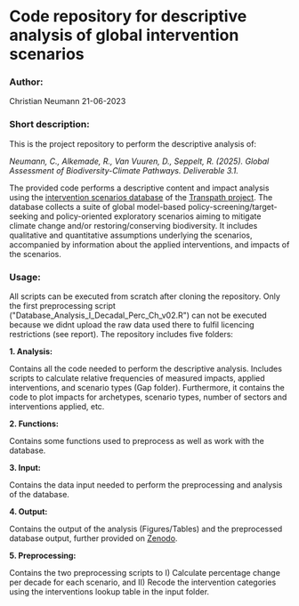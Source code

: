 # Code repository for descriptive analysis of global intervention scenarios 

### Author: 

Christian Neumann 21-06-2023

### Short description: 

This is the project repository to perform the descriptive analysis of: 

*Neumann, C., Alkemade, R., Van Vuuren, D., Seppelt, R. (2025). Global Assessment of Biodiversity-Climate Pathways. Deliverable 3.1.* 

The provided code performs a descriptive content and impact analysis using the [intervention scenarios database](www.google.de) of the [Transpath project](https://www.transpath.eu/). The database collects a suite of global model-based policy-screening/target-seeking and policy-oriented exploratory scenarios aiming to mitigate climate change and/or restoring/conserving biodiversity. It includes qualitative and quantitative assumptions underlying the scenarios, accompanied by information about the applied interventions, and impacts of the scenarios.

### Usage: 

All scripts can be executed from scratch after cloning the repository. Only the first preprocessing script ("Database_Analysis_I_Decadal_Perc_Ch_v02.R") can not be executed because we didnt upload the raw data used there to fulfil licencing restrictions (see report).
The repository includes five folders: 

**1. Analysis:** 

Contains all the code needed to perform the descriptive analysis. Includes scripts to calculate relative frequencies of measured impacts, applied interventions, and scenario types (Gap folder). Furthermore, it contains the code to plot impacts for archetypes, scenario types, number of sectors and interventions applied, etc. 

**2. Functions:** 

Contains some functions used to preprocess as well as work with the database.

**3. Input:** 

Contains the data input needed to perform the preprocessing and analysis of the database. 

**4. Output:** 

Contains the output of the analysis (Figures/Tables) and the preprocessed database output, further provided on [Zenodo](www.google.de).

**5. Preprocessing:** 

Contains the two preprocessing scripts to I) Calculate percentage change per decade for each scenario, and II) Recode the intervention categories using the interventions lookup table in the input folder. 

